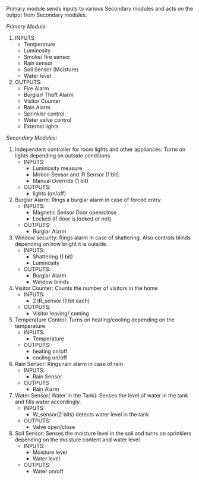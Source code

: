 Primary module sends inputs to various Secondary modules and acts on the output from 
Secondary modules.

*Primary Module:*
1. INPUTS: 
    * Temperature
    * Luminosity
    * Smoke/ fire sensor
    * Rain sensor
    * Soil Sensor (Moisture)
    * Water level
2. OUTPUTS:
    * Fire Alarm
    * Burglar/ Theft Alarm
    * Visitor Counter
    * Rain Alarm
    * Sprinkler control
    * Water valve control
    * External lights


*Secondary Modules:*
1. Independent controller for room lights and other appliances: Turns on lights depending on outside conditions
   * INPUTS:
      * Luminosity measure
      * Motion Sensor and IR Sensor (1 bit).
      * Manual Override (1 bit)
    * OUTPUTS:
      * lights (on/off)
2. Burglar Alarm: Rings a burglar alarm in case of forced entry 
    * INPUTS:
      * Magnetic Sensor Door open/close
      * Locked (if door is locked or not)
    * OUTPUTS:
      * Burglar Alarm
3. Window security: Rings alarm in case of shattering. Also controls blinds depending on how bright it is outside.
    * INPUTS:
      * Shattering (1 bit)
      * Luminosity
    * OUTPUTS:
      * Burglar Alarm
      * Window blinds
4. Visitor Counter: Counts the number of visitors in the home
    * INPUTS:
      * 2 IR_sensor (1 bit each)
    * OUTPUTS:
      * Visitor leaving/ coming
5. Temperature Control: Turns on heating/cooling depending on the temperature
    * INPUTS:
      * Temperature
    * OUTPUTS:
      * heating on/off
      * cooling on/off
6. Rain Sensor: Rings rain alarm in case of rain
    * INPUTS:
      * Rain Sensor
    * OUTPUTS
      * Rain Alarm
7. Water Sensor( Water in the Tank): Senses the level of water in the tank and fills water accordingly.
    * INPUTS:
      * W_sensor(2 bits) detects water level in the tank
    * OUTPUTS:
      * Valve open/close
8. Soil Sensor: Senses the moisture level in the soil and turns on sprinklers depending on the moisture content and water level
    * INPUTS:
      * Moisture level
      * Water level
    * OUTPUTS:
      * Water on/off